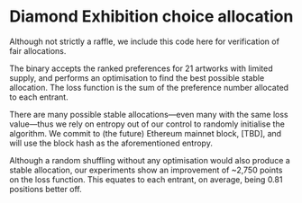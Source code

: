 # Diamond Exhibition choice allocation

Although not strictly a raffle, we include this code here for verification of
fair allocations.

The binary accepts the ranked preferences for 21 artworks with limited supply,
and performs an optimisation to find the best possible stable allocation. The
loss function is the sum of the preference number allocated to each entrant.

There are many possible stable allocations—even many with the same loss
value—thus we rely on entropy out of our control to randomly initialise the
algorithm. We commit to (the future) Ethereum mainnet block, [TBD], and will use
the block hash as the aforementioned entropy.

Although a random shuffling without any optimisation would also produce a stable
allocation, our experiments show an improvement of ~2,750 points on the loss
function. This equates to each entrant, on average, being 0.81 positions better
off.